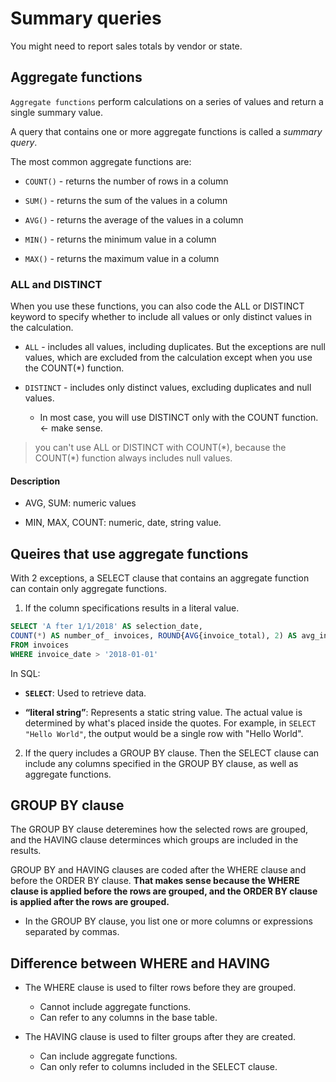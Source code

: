 # Summary queries

You might need to report sales totals by vendor or state.

## Aggregate functions

`Aggregate functions` perform calculations on a series of values and return a single summary value.

A query that contains one or more aggregate functions is called a *summary query*.

The most common aggregate functions are:

- `COUNT()` - returns the number of rows in a column

- `SUM()` - returns the sum of the values in a column

- `AVG()` - returns the average of the values in a column

- `MIN()` - returns the minimum value in a column

- `MAX()` - returns the maximum value in a column


### ALL and DISTINCT

When you use these functions, you can also code the ALL or DISTINCT keyword to specify whether to include all values or only distinct values in the calculation.

- `ALL` - includes all values, including duplicates. But the exceptions are null values, which are excluded from the calculation except when you use the COUNT(*) function.

- `DISTINCT` - includes only distinct values, excluding duplicates and null values.
    - In most case, you will use DISTINCT only with the COUNT function. <- make  sense.

> you can't use ALL or DISTINCT with COUNT(\*), because the COUNT(\*) function always includes null values.

#### Description

- AVG, SUM: numeric values

- MIN, MAX, COUNT: numeric, date, string value.

## Queires that use aggregate functions

With 2 exceptions, a SELECT clause that contains an aggregate function can contain only aggregate functions.

1. If the column specifications results in a literal value.

```sql
SELECT 'A fter 1/1/2018' AS selection_date,
COUNT(*) AS number_of_ invoices, ROUND{AVG{invoice_total), 2) AS avg_invoice_amt, SUM{invoice_total) AS total_invoice_amt
FROM invoices
WHERE invoice_date > '2018-01-01'
```

In SQL:

- **`SELECT`**: Used to retrieve data.
  
- **“literal string”**: Represents a static string value. The actual value is determined by what's placed inside the quotes. For example, in `SELECT "Hello World"`, the output would be a single row with "Hello World".

2. If the query includes a GROUP BY clause. Then the SELECT clause can include any columns specified in the GROUP BY clause, as well as aggregate functions.

## GROUP BY clause

The GROUP BY clause deteremines how the selected rows are grouped, and the HAVING clause determinces which groups are included in the results.

GROUP BY and HAVING clauses are coded after the WHERE clause and before the ORDER BY clause. **That makes sense because the WHERE clause is applied before the rows are grouped, and the ORDER BY clause is applied after the rows are grouped.**

- In the GROUP BY clause, you list one or more columns or expressions separated by commas.

## Difference between WHERE and HAVING

- The WHERE clause is used to filter rows before they are grouped.
    - Cannot include aggregate functions.
    - Can refer to any columns in the base table.

- The HAVING clause is used to filter groups after they are created.
    - Can include aggregate functions.
    - Can only refer to columns included in the SELECT clause.
